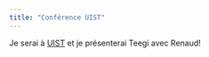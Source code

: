 ```yaml
---
title: "Conférence UIST"
---
```


Je serai à [UIST](http://www.acm.org/uist/uist2014/) et je présenterai Teegi avec Renaud!

